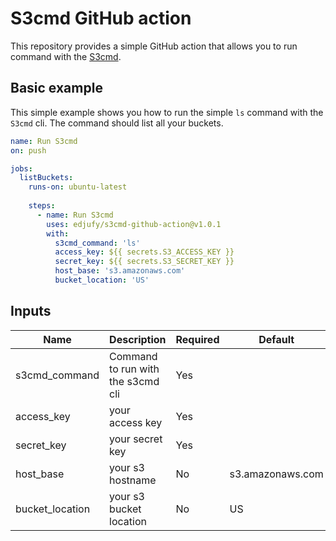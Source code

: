 # S3cmd GitHub action

This repository provides a simple GitHub action that allows you to run command with the [S3cmd](https://github.com/s3tools/s3cmd).


## Basic example

This simple example shows you how to run the simple `ls` command with the `S3cmd` cli. 
The command should list all your buckets.

```yaml
name: Run S3cmd
on: push

jobs:
  listBuckets:
    runs-on: ubuntu-latest
    
    steps:
      - name: Run S3cmd
        uses: edjufy/s3cmd-github-action@v1.0.1
        with:
          s3cmd_command: 'ls'
          access_key: ${{ secrets.S3_ACCESS_KEY }}
          secret_key: ${{ secrets.S3_SECRET_KEY }}
          host_base: 's3.amazonaws.com'
          bucket_location: 'US'
```

## Inputs

| Name            | Description                       | Required | Default          |
|-----------------|-----------------------------------|----------|------------------|
| s3cmd_command   | Command to run with the s3cmd cli | Yes      |                  |
| access_key      | your access key                   | Yes      |                  |
| secret_key      | your secret key                   | Yes      |                  |
| host_base       | your s3 hostname                  | No       | s3.amazonaws.com |
| bucket_location | your s3 bucket location           | No       | US               |
